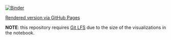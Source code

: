 [![Binder](https://mybinder.org/badge_logo.svg)](https://mybinder.org/v2/gh/amcinnes87/CoV-Trees-Analysis/HEAD)

[Rendered version via GitHub Pages](https://amcinnes87.github.io/CoV-Trees-Analysis/)

**NOTE**: this repository requires [Git LFS](https://git-lfs.github.com/) due to the size of the visualizations in the notebook.
